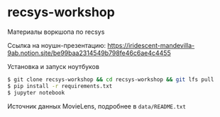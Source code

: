 # recsys-workshop
Материалы воркшопа по recsys

Ссылка на ноушн-презентацию: https://iridescent-mandevilla-9ab.notion.site/be99baa2314549b798fe46c6ae4c4455

Установка и запуск ноутбуков
```bash
$ git clone recsys-workshop && cd recsys-workshop && git lfs pull
$ pip install -r requirements.txt
$ jupyter notebook
```

Источник данных MovieLens, подробнее в `data/README.txt`
